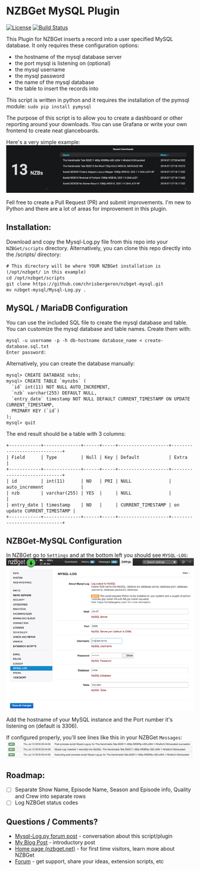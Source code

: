 # NZBGet MySQL Plugin #
[![License](https://img.shields.io/badge/license-GPL-blue.svg)](http://www.gnu.org/licenses/)
[![Build Status](https://img.shields.io/travis/nzbget/nzbget/develop.svg)](https://travis-ci.org/nzbget/nzbget)

This Plugin for NZBGet inserts a record into a user specified MySQL database.  It only requires these configuration options:
- the hostname of the mysql database server
- the port mysql is listening on (optional)
- the mysql username
- the mysql password
- the name of the mysql database
- the table to insert the records into

This script is written in python and it requires the installation of the pymsql module: `sudo pip install pymysql`

The purpose of this script is to allow you to create a dashboard or other reporting around your downloads.  You can use Grafana or write your own frontend to create neat glanceboards.

Here's a very simple example:
![Simple Grafana Table](https://raw.githubusercontent.com/chrisbergeron/nzbget-mysql/master/screenshots/grafana-nzbget-table.png)

Fell free to create a Pull Request (PR) and submit improvements.  I'm new to Python and there are a lot of areas for improvement in this plugin.

## Installation: ##
Download and copy the Mysql-Log.py file from this repo into your `NZBGet/scripts` directory.  Alternatively, you can clone this repo directly into the /scripts/ directory:
```
# This directory will be where YOUR NZBGet installation is (/opt/nzbget/ in this example)
cd /opt/nzbget/scripts
git clone https://github.com/chrisbergeron/nzbget-mysql.git
mv nzbget-mysql/Mysql-Log.py .
```

## MySQL / MariaDB Configuration ##
You can use the included SQL file to create the mysql database and table.  You can customize the mysql database and table names.  Create them with:
```
mysql -u username -p -h db-hostname database_name < create-database.sql.txt
Enter password:
```
Alternatively, you can create the database manually:
```
mysql> CREATE DATABASE nzbs;
mysql> CREATE TABLE `mynzbs` (
  `id` int(11) NOT NULL AUTO_INCREMENT,
  `nzb` varchar(255) DEFAULT NULL,
  `entry_date` timestamp NOT NULL DEFAULT CURRENT_TIMESTAMP ON UPDATE CURRENT_TIMESTAMP,
  PRIMARY KEY (`id`)
);
mysql> quit
```
The end result should be a table with 3 columns:
```
+------------+--------------+------+-----+-------------------+-----------------------------+
| Field      | Type         | Null | Key | Default           | Extra                       |
+------------+--------------+------+-----+-------------------+-----------------------------+
| id         | int(11)      | NO   | PRI | NULL              | auto_increment              |
| nzb        | varchar(255) | YES  |     | NULL              |                             |
| entry_date | timestamp    | NO   |     | CURRENT_TIMESTAMP | on update CURRENT_TIMESTAMP |
+------------+--------------+------+-----+-------------------+-----------------------------+
```

## NZBGet-MySQL Configuration ##
In NZBGet go to `Settings` and at the bottom left you should see `MYSQL-LOG`:
![Configuring Plugin](https://raw.githubusercontent.com/chrisbergeron/nzbget-mysql/master/screenshots/configuring-extension.png)

Add the hostname of your MySQL instance and the Port number it's listening on (default is 3306).

If configured properly, you'll see lines like this in your NZBGet `Messages`:
![Sample Log Output](https://raw.githubusercontent.com/chrisbergeron/nzbget-mysql/master/screenshots/nzbget-mysql-example-log-entry.png)

## Roadmap: ##
- [ ] Separate Show Name, Episode Name, Season and Episode info, Quality and Crew into separate rows
- [ ] Log NZBGet status codes

## Questions / Comments? ##

- [Mysql-Log.py forum post](https://forum.nzbget.net/viewtopic.php?f=8&t=3263) - conversation about this script/plugin
- [My Blog Post](http://chrisbergeron.com/2018/07/12/nzbget-mysql/) - introductory post
- [Home page (nzbget.net)](http://nzbget.net) - for first time visitors, learn more about NZBGet
- [Forum](http://forum.nzbget.net) - get support, share your ideas, extension scripts, etc